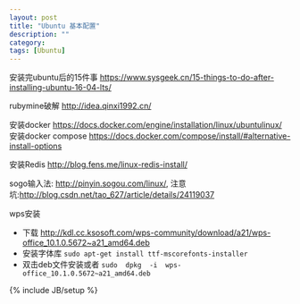 ```yaml
---
layout: post
title: "Ubuntu 基本配置"
description: ""
category: 
tags: [Ubuntu]
---
```


安装完ubuntu后的15件事
https://www.sysgeek.cn/15-things-to-do-after-installing-ubuntu-16-04-lts/

rubymine破解 http://idea.qinxi1992.cn/

安装docker
https://docs.docker.com/engine/installation/linux/ubuntulinux/
安装docker compose
https://docs.docker.com/compose/install/#alternative-install-options

安装Redis
http://blog.fens.me/linux-redis-install/

sogo输入法:
http://pinyin.sogou.com/linux/,
注意坑:http://blog.csdn.net/tao_627/article/details/24119037

wps安装
- 下载 http://kdl.cc.ksosoft.com/wps-community/download/a21/wps-office_10.1.0.5672~a21_amd64.deb
-  安装字体库
```sudo apt-get install ttf-mscorefonts-installer```
- 双击deb文件安装或者
```sudo  dpkg  -i  wps-office_10.1.0.5672~a21_amd64.deb```

{% include JB/setup %}
